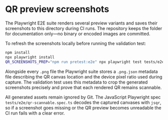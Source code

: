 # QR preview screenshots

The Playwright E2E suite renders several preview variants and saves their screenshots to this directory during CI runs.
The repository keeps the folder for documentation only—no binary or encoded images are committed.

To refresh the screenshots locally before running the validation test:

```bash
npm install
npx playwright install
QR_SCREENSHOTS_PREP="npm run pretest:e2e" npx playwright test tests/e2e/qr-preview-screenshots.spec.ts --reporter=line
```

Alongside every `.png` file the Playwright suite stores a `.png.json` metadata file describing the QR canvas location and the
device pixel ratio used during capture. The validation test uses this metadata to crop the generated screenshots precisely and
prove that each rendered QR remains scannable.

All generated assets remain ignored by Git. The JavaScript Playwright spec `tests/e2e/qr-scannable.spec.ts` decodes the
captured canvases with `jsqr`, so if a screenshot goes missing or the QR preview becomes unreadable the CI run fails with a
clear error.
